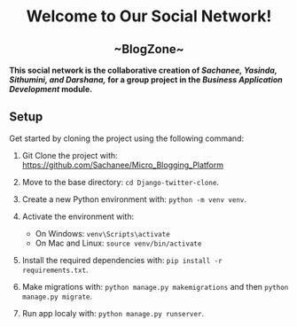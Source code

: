 <h1 align="center"><span style="text-decoration: none;">Welcome to Our Social Network!</span></h1>
<h2 align="center">~BlogZone~</h2>

 **This social network is the collaborative creation of _Sachanee, Yasinda, Sithumini, and Darshana,_ for a group project in the _Business Application Development_ module.**


## Setup
Get started by cloning the project using the following command:

1. Git Clone the project with: https://github.com/Sachanee/Micro_Blogging_Platform

2. Move to the base directory: `cd Django-twitter-clone`.

3. Create a new Python environment with: `python -m venv venv`.

4. Activate the environment with:
   - On Windows: `venv\Scripts\activate`
   - On Mac and Linux: `source venv/bin/activate`
          
5. Install the required dependencies with: `pip install -r requirements.txt`.
   
6. Make migrations with: `python manage.py makemigrations` and then `python manage.py migrate`.
7. Run app localy with: `python manage.py runserver`.

